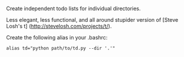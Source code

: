 Create independent todo lists for individual directories. 

Less elegant, less functional, and all around stupider version of 
[Steve Losh's t] (http://stevelosh.com/projects/t/).

Create the following alias in your .bashrc:

`alias td="python path/to/td.py --dir '.'"`
